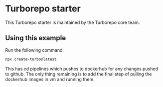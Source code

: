 # Turborepo starter

This Turborepo starter is maintained by the Turborepo core team.

## Using this example

Run the following command:

```sh
npx create-turbo@latest
```
This has cd pipelines which pushes to dockerhub for any changes pushed to github.
The only thing remaining is to add the final step of pulling the dockerhub images in vm and running them.